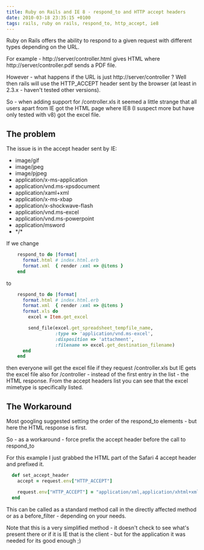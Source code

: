 ```yaml
---
title: Ruby on Rails and IE 8 - respond_to and HTTP accept headers
date: 2010-03-18 23:35:15 +0100
tags: rails, ruby on rails, respond_to, http_accept, ie8
---
```


Ruby on Rails offers the ability to respond to a given request with different types depending on the URL.

For example - http://server/controller.html gives HTML where http://server/controller.pdf sends a PDF file.

However - what happens if the URL is just http://server/controller ? Well then rails will use the HTTP_ACCEPT header sent by the browser (at least in 2.3.x - haven't tested other versions).

So - when adding support for /controller.xls it seemed a little strange that all users apart from IE got the HTML page where IE8 (I suspect more but have only tested with v8) got the excel file.

## The problem

The issue is in the accept header sent by IE:

- image/gif
- image/jpeg
- image/pjpeg
- application/x-ms-application
- application/vnd.ms-xpsdocument
- application/xaml+xml
- application/x-ms-xbap
- application/x-shockwave-flash
- application/vnd.ms-excel
- application/vnd.ms-powerpoint
- application/msword
- \*/\*

If we change

```ruby
    respond_to do |format|
      format.html # index.html.erb
      format.xml  { render :xml => @items }
    end
```

to

```ruby
    respond_to do |format|
      format.html # index.html.erb
      format.xml  { render :xml => @items }
      format.xls do
        excel = Item.get_excel

        send_file(excel.get_spreadsheet_tempfile_name,
                  :type => 'application/vnd.ms-excel',
                  :disposition => 'attachment',
                  :filename => excel.get_destination_filename)
      end
    end
```

then everyone will get the excel file if they request /controller.xls but IE gets the excel file also for /controller - instead of the first entry in the list - the HTML response. From the accept headers list you can see that the excel mimetype is specifically listed.

## The Workaround

Most googling suggested setting the order of the respond_to elements - but here the HTML response is first.

So - as a workaround - force prefix the accept header before the call to respond_to

For this example I just grabbed the HTML part of the Safari 4 accept header and prefixed it.

```ruby
  def set_accept_header
    accept = request.env["HTTP_ACCEPT"]

    request.env["HTTP_ACCEPT"] = "application/xml,application/xhtml+xml,text/html;q=0.9,#{accept}"
  end
```

This can be called as a standard method call in the directly affected method or as a before_filter - depending on your needs.

Note that this is a very simplified method - it doesn't check to see what's present there or if it is IE that is the client - but for the application it was needed for its good enough ;)
